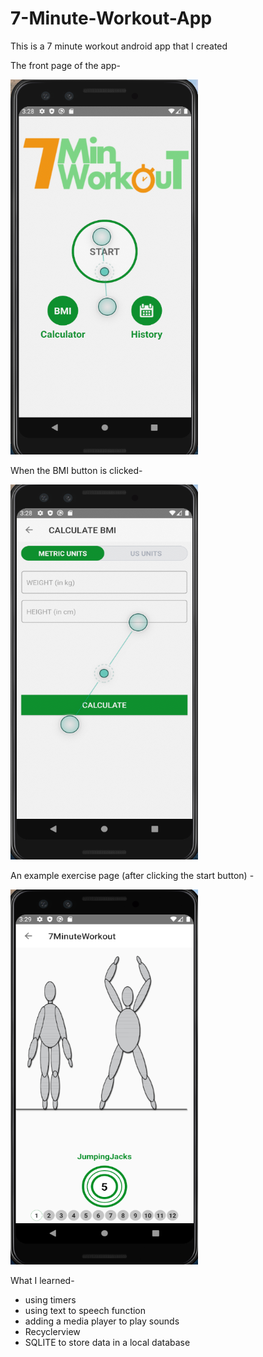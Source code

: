 # 7-Minute-Workout-App
This is a 7 minute workout android app that I created



The front page of the app-

<img src="res/images/frontImage.png" width="300" height="600">

When the BMI button is clicked-

<img src="res/images/imageBMI.png" width="300" height="600">

An example exercise page (after clicking the start button) -

<img src="res/images/imageExercise.png" width="300" height="600">



What I learned-

- using timers
- using text to speech function
- adding a media player to play sounds
- Recyclerview
- SQLITE to store data in a local database
